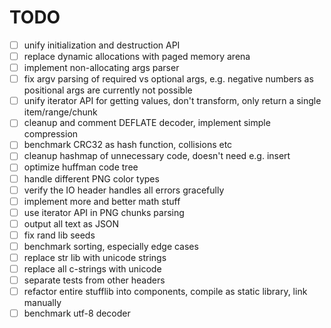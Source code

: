 # TODO

- [ ] unify initialization and destruction API
- [ ] replace dynamic allocations with paged memory arena
- [ ] implement non-allocating args parser
- [ ] fix argv parsing of required vs optional args, e.g. negative numbers as positional args are currently not possible
- [ ] unify iterator API for getting values, don't transform, only return a single item/range/chunk
- [ ] cleanup and comment DEFLATE decoder, implement simple compression
- [ ] benchmark CRC32 as hash function, collisions etc
- [ ] cleanup hashmap of unnecessary code, doesn't need e.g. insert
- [ ] optimize huffman code tree
- [ ] handle different PNG color types
- [ ] verify the IO header handles all errors gracefully
- [ ] implement more and better math stuff
- [ ] use iterator API in PNG chunks parsing
- [ ] output all text as JSON
- [ ] fix rand lib seeds
- [ ] benchmark sorting, especially edge cases
- [ ] replace str lib with unicode strings
- [ ] replace all c-strings with unicode
- [ ] separate tests from other headers
- [ ] refactor entire stufflib into components, compile as static library, link manually
- [ ] benchmark utf-8 decoder
